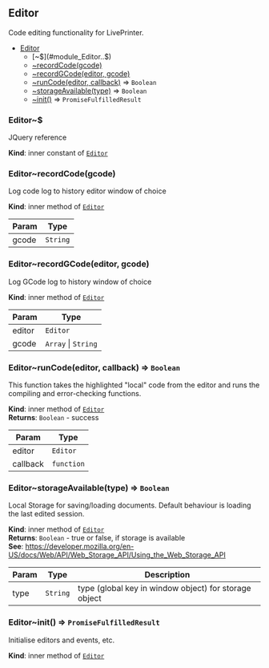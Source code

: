 <a name="module_Editor"></a>

## Editor
Code editing functionality for LivePrinter.


* [Editor](#module_Editor)
    * [~$](#module_Editor..$)
    * [~recordCode(gcode)](#module_Editor..recordCode)
    * [~recordGCode(editor, gcode)](#module_Editor..recordGCode)
    * [~runCode(editor, callback)](#module_Editor..runCode) ⇒ <code>Boolean</code>
    * [~storageAvailable(type)](#module_Editor..storageAvailable) ⇒ <code>Boolean</code>
    * [~init()](#module_Editor..init) ⇒ <code>PromiseFulfilledResult</code>

<a name="module_Editor..$"></a>

### Editor~$
JQuery reference

**Kind**: inner constant of [<code>Editor</code>](#module_Editor)  
<a name="module_Editor..recordCode"></a>

### Editor~recordCode(gcode)
Log code log to history editor window of choice

**Kind**: inner method of [<code>Editor</code>](#module_Editor)  

| Param | Type |
| --- | --- |
| gcode | <code>String</code> | 

<a name="module_Editor..recordGCode"></a>

### Editor~recordGCode(editor, gcode)
Log GCode log to history window of choice

**Kind**: inner method of [<code>Editor</code>](#module_Editor)  

| Param | Type |
| --- | --- |
| editor | <code>Editor</code> | 
| gcode | <code>Array</code> \| <code>String</code> | 

<a name="module_Editor..runCode"></a>

### Editor~runCode(editor, callback) ⇒ <code>Boolean</code>
This function takes the highlighted "local" code from the editor and runs the compiling and error-checking functions.

**Kind**: inner method of [<code>Editor</code>](#module_Editor)  
**Returns**: <code>Boolean</code> - success  

| Param | Type |
| --- | --- |
| editor | <code>Editor</code> | 
| callback | <code>function</code> | 

<a name="module_Editor..storageAvailable"></a>

### Editor~storageAvailable(type) ⇒ <code>Boolean</code>
Local Storage for saving/loading documents.
Default behaviour is loading the last edited session.

**Kind**: inner method of [<code>Editor</code>](#module_Editor)  
**Returns**: <code>Boolean</code> - true or false, if storage is available  
**See**: https://developer.mozilla.org/en-US/docs/Web/API/Web_Storage_API/Using_the_Web_Storage_API  

| Param | Type | Description |
| --- | --- | --- |
| type | <code>String</code> | type (global key in window object) for storage object |

<a name="module_Editor..init"></a>

### Editor~init() ⇒ <code>PromiseFulfilledResult</code>
Initialise editors and events, etc.

**Kind**: inner method of [<code>Editor</code>](#module_Editor)  
